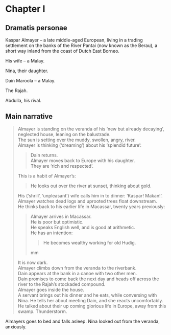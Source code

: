 # Chapter I

## Dramatis personae

Kaspar Almayer – a late middle-aged European, living in a trading settlement on the banks of the River Pantai (now known as the Berau), a short way inland from the coast of Dutch East Borneo.

His wife – a Malay.

Nina, their daughter.

Dain Maroola – a Malay.

The Rajah.

Abdulla, his rival.

## Main narrative

> Almayer is standing on the veranda of his ‘new but already decaying’, neglected house, leaning on the balustrade.  
> The sun is setting over the muddy, swollen, angry, river.  
> Almayer is thinking (‘dreaming’) about his ‘splendid future’:
>
> > Dain returns.  
> > Almayer moves back to Europe with his daughter.  
> > They are ‘rich and respected’.  
>
> This is a habit of Almayer’s:
>
> > He looks out over the river at sunset, thinking about gold.
> 
> His (‘shrill’, ‘unpleasant’) wife calls him in to dinner: ‘Kaspar! Makan!’.  
> Almayer watches dead logs and uprooted trees float downstream.  
> He thinks back to his earlier life in Macassar, twenty years previously:
> 
> > Almayer arrives in Macassar.  
> > He is poor but optimistic.  
> > He speaks English well, and is good at arithmetic.  
> > He has an intention:  
> >
> > > He becomes wealthy working for old Hudig.
> > 
> > mm
> 
> It is now dark.  
> Almayer climbs down from the veranda to the riverbank.  
> Dain appears at the bank in a canoe with two other men.  
> Dain promises to come back the next day and heads off across the river to the Rajah’s stockaded compound.  
> Almayer goes inside the house.  
> A servant brings out his dinner and he eats, while conversing with Nina. He tells her about meeting Dain, and she reacts uncomfortably. He talked about their up coming glorious life in Europe, away from this swamp. Thunderstorm.

Almayers goes to bed and falls asleep. Nina looked out from the veranda, anxiously.







